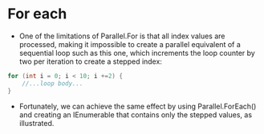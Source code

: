 # For each 

- One of the limitations of Parallel.For is that all index values are processed, making it impossible to create a parallel equivalent of a sequential loop such as this one, which increments the loop counter by two per iteration to create a stepped index:

```cs
for (int i = 0; i < 10; i +=2) {
    //...loop body...
}
```

- Fortunately, we can achieve the same effect by using Parallel.ForEach() and creating an IEnumerable that contains only the stepped values, as illustrated.